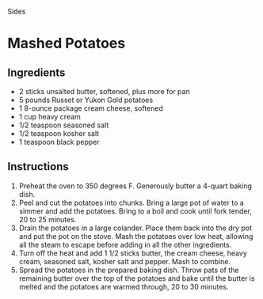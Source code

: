 Sides

# Mashed Potatoes

## Ingredients

- 2 sticks unsalted butter, softened, plus more for pan
- 5 pounds Russet or Yukon Gold potatoes
- 1 8-ounce package cream cheese, softened
- 1 cup heavy cream
- 1/2 teaspoon seasoned salt
- 1/2 teaspoon kosher salt
- 1 teaspoon black pepper

## Instructions

1. Preheat the oven to 350 degrees F. Generously butter a 4-quart baking dish.
2. Peel and cut the potatoes into chunks. Bring a large pot of water to a simmer and add the potatoes. Bring to a boil and cook until fork tender, 20 to 25 minutes.
3. Drain the potatoes in a large colander. Place them back into the dry pot and put the pot on the stove. Mash the potatoes over low heat, allowing all the steam to escape before adding in all the other ingredients.
4. Turn off the heat and add 1 1/2 sticks butter, the cream cheese, heavy cream, seasoned salt, kosher salt and pepper. Mash to combine.
5. Spread the potatoes in the prepared baking dish. Throw pats of the remaining butter over the top of the potatoes and bake until the butter is melted and the potatoes are warmed through, 20 to 30 minutes.
